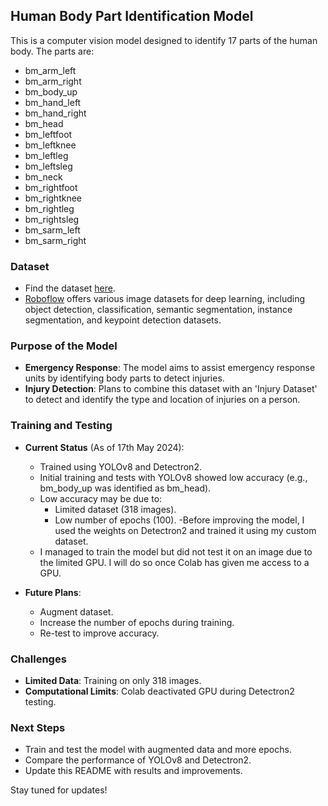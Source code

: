 ## Human Body Part Identification Model

This is a computer vision model designed to identify 17 parts of the human body. The parts are:

- bm_arm_left
- bm_arm_right
- bm_body_up
- bm_hand_left
- bm_hand_right
- bm_head
- bm_leftfoot
- bm_leftknee
- bm_leftleg
- bm_leftsleg
- bm_neck
- bm_rightfoot
- bm_rightknee
- bm_rightleg
- bm_rightsleg
- bm_sarm_left
- bm_sarm_right

### Dataset

- Find the dataset [here](https://universe.roboflow.com/irtzm/person_part_seg_bm/dataset/5).
- [Roboflow](https://universe.roboflow.com/) offers various image datasets for deep learning, including object detection, classification, semantic segmentation, instance segmentation, and keypoint detection datasets.

### Purpose of the Model

- **Emergency Response**: The model aims to assist emergency response units by identifying body parts to detect injuries.
- **Injury Detection**: Plans to combine this dataset with an 'Injury Dataset' to detect and identify the type and location of injuries on a person.

### Training and Testing

- **Current Status** (As of 17th May 2024):
  - Trained using YOLOv8 and Detectron2.
  - Initial training and tests with YOLOv8 showed low accuracy (e.g., bm_body_up was identified as bm_head).
  - Low accuracy may be due to:
    - Limited dataset (318 images).
    - Low number of epochs (100).
  -Before improving the model, I used the weights on Detectron2 and trained it using my custom dataset.
  - I managed to train the model but did not test it on an image due to the limited GPU. I will do so once Colab has given me access to a GPU.
  
- **Future Plans**:
  - Augment dataset.
  - Increase the number of epochs during training.
  - Re-test to improve accuracy.

### Challenges

- **Limited Data**: Training on only 318 images.
- **Computational Limits**: Colab deactivated GPU during Detectron2 testing.

### Next Steps

- Train and test the model with augmented data and more epochs.
- Compare the performance of YOLOv8 and Detectron2.
- Update this README with results and improvements.

Stay tuned for updates!
